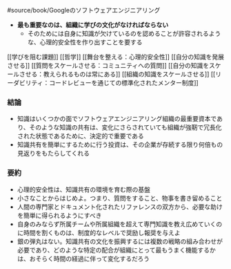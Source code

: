 #source/book/Googleのソフトウェアエンジニアリング 

- **最も重要なのは、組織に学びの文化がなければならない**
	- そのためには自身に知識が欠けているのを認めることが許容されるような、心理的安全性を作り出すことを要する

[[学びを阻む課題]]
[[哲学]]
[[舞台を整える：心理的安全性]]
[[自分の知識を発展させる]]
[[質問をスケールさせる：コミュニティへの質問]]
[[自分の知識をスケールさせる：教えられるものは常にある]]
[[組織の知識をスケールさせる]]
[[リーダビリティ：コードレビューを通じての標準化されたメンター制度]]

### 結論

- 知識はいくつかの面でソフトウェアエンジニアリング組織の最重要資本であり、そのような知識の共有は、変化にさらされていても組織が強靭で冗長化された状態であるために、決定的で重要である
- 知識共有を簡単にするために行う投資は、その企業が存続する限り何倍もの見返りをもたらしてくれる

### 要約

- 心理的安全性は、知識共有の環境を育む際の基盤
- 小さなことからはじめよ。つまり、質問をすること、物事を書き留めること
- 人間の専門家とドキュメント化されたリファレンスの双方から、必要な助けを簡単に得られるようにすべき
- 自身のみならず所属チームや所属組織を超えて専門知識を教え広めていくのに時間を割くものは、制度的なレベルで奨励し報奨を与えよ
- 銀の弾丸はない。知識共有の文化を振興するには複数の戦略の組み合わせが必要であり、どのような特定の配合が組織にとって最もうまく機能するかは、おそらく時間の経過に伴って変化するだろう